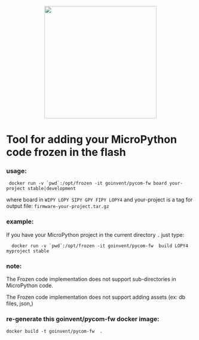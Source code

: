 <p align="center"><img src ="https://github.com/pycom/pycom-libraries/blob/master/img/logo.png" width="300"></p>

# Tool for adding your MicroPython code frozen in the flash

### usage:
```
 docker run -v `pwd`:/opt/frozen -it goinvent/pycom-fw board your-project stable|development
```
where board in `WIPY LOPY SIPY GPY FIPY LOPY4` and your-project is a tag for output file: `firmware-your-project.tar.gz`


### example:

If you have your MicroPython project in the current directory `.` just type:

```
  docker run -v `pwd`:/opt/frozen -it goinvent/pycom-fw  build LOPY4 myproject stable
```

### note:

The Frozen code implementation does not support sub-directories in MicroPython code.

The Frozen code implementation does not support adding assets (ex: db files, json,)


### re-generate this goinvent/pycom-fw docker image:

```
docker build -t goinvent/pycom-fw  .
```
